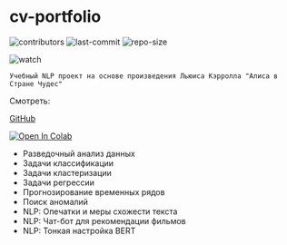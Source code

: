 # cv-portfolio

![contributors](https://img.shields.io/github/contributors/tesemnikov-av/pelevin-recomendation-bot) ![last-commit](https://img.shields.io/github/last-commit/tesemnikov-av/Pelevin-recomendation-bot) ![repo-size](https://img.shields.io/github/repo-size/tesemnikov-av/Pelevin-recomendation-bot)

![watch](https://img.shields.io/github/watchers/tesemnikov-av/Pelevin-recomendation-bot?style=social) 

    Учебный NLP проект на основе произведения Льюиса Кэрролла "Алиса в Стране Чудес"

Смотреть:

[GitHub](https://github.com/tesemnikov-av/Alice-NLP-project/blob/master/AliceFinal.ipynb)

[![Open In Colab](https://colab.research.google.com/assets/colab-badge.svg)](https://colab.research.google.com/drive/10O4uK1nd18AqqAjlogUJZPz2ISusoNof?usp=sharing)



* Разведочный анализ данных
* Задачи классификации
* Задачи кластеризации
* Задачи регрессии
* Прогнозирование временных рядов
* Поиск аномалий
* NLP: Опечатки и меры схожести текста
* NLP: Чат-бот для рекомендации фильмов
* NLP: Тонкая настройка BERT

